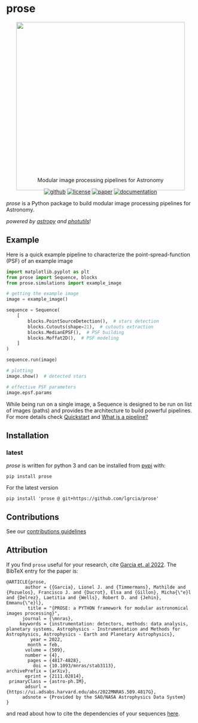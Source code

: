 # prose

<p align="center" style="margin-bottom:-50px">
    <img src="docs/_static/prose3.png" width="450">
</p>

<p align="center">
  Modular image processing pipelines for Astronomy
  <br>
  <p align="center">
    <a href="https://github.com/lgrcia/prose"><img src="https://img.shields.io/badge/github-lgrcia/prose-03A487.svg?style=flat" alt="github"/></a>
    <a href="https://github.com/lgrcia/prose/blob/main/LICENSE"><img src="https://img.shields.io/badge/license-MIT-lightgray.svg?style=flat" alt="license"/></a>
    <a href="https://arxiv.org/abs/2111.02814"><img src="https://img.shields.io/badge/paper-B166A9.svg?style=flat" alt="paper"/></a>
    <a href="https://prose.readthedocs.io/en/latest"><img src="https://img.shields.io/badge/documentation-black.svg?style=flat" alt="documentation"/></a>
  </p>
</p>

 *prose* is a Python package to build modular image processing pipelines for Astronomy.

*powered by [astropy](https://www.astropy.org/) and [photutils](https://photutils.readthedocs.io)*!

## Example

Here is a quick example pipeline to characterize the point-spread-function (PSF) of an example image


```python
import matplotlib.pyplot as plt
from prose import Sequence, blocks
from prose.simulations import example_image

# getting the example image
image = example_image()

sequence = Sequence(
    [
        blocks.PointSourceDetection(),  # stars detection
        blocks.Cutouts(shape=21),  # cutouts extraction
        blocks.MedianEPSF(),  # PSF building
        blocks.Moffat2D(),  # PSF modeling
    ]
)

sequence.run(image)

# plotting
image.show()  # detected stars

# effective PSF parameters
image.epsf.params
```

While being run on a single image, a Sequence is designed to be run on list of images (paths) and provides the architecture to build powerful pipelines. For more details check [Quickstart](https://prose.readthedocs.io/en/latest/ipynb/quickstart.html) and [What is a pipeline?](https://prose.readthedocs.io/en/latest/ipynb/core.html)

## Installation

### latest

*prose* is written for python 3 and can be installed from [pypi](https://pypi.org/project/prose/) with:

```shell
pip install prose
```

For the latest version

```shell
pip install 'prose @ git+https://github.com/lgrcia/prose'
```

## Contributions
See our [contributions guidelines](docs/CONTRIBUTING.md)

## Attribution

If you find `prose` useful for your research, cite [Garcia et. al 2022](https://ui.adsabs.harvard.edu/abs/2022MNRAS.509.4817G). The BibTeX entry for the paper is:
```
@ARTICLE{prose,
       author = {{Garcia}, Lionel J. and {Timmermans}, Mathilde and {Pozuelos}, Francisco J. and {Ducrot}, Elsa and {Gillon}, Micha{\"e}l and {Delrez}, Laetitia and {Wells}, Robert D. and {Jehin}, Emmanu{\"e}l},
        title = "{PROSE: a PYTHON framework for modular astronomical images processing}",
      journal = {\mnras},
     keywords = {instrumentation: detectors, methods: data analysis, planetary systems, Astrophysics - Instrumentation and Methods for Astrophysics, Astrophysics - Earth and Planetary Astrophysics},
         year = 2022,
        month = feb,
       volume = {509},
       number = {4},
        pages = {4817-4828},
          doi = {10.1093/mnras/stab3113},
archivePrefix = {arXiv},
       eprint = {2111.02814},
 primaryClass = {astro-ph.IM},
       adsurl = {https://ui.adsabs.harvard.edu/abs/2022MNRAS.509.4817G},
      adsnote = {Provided by the SAO/NASA Astrophysics Data System}
}
```

and read about how to cite the dependencies of your sequences [here](https://prose.readthedocs.io/en/latest/ipynb/acknowledgement.html).
